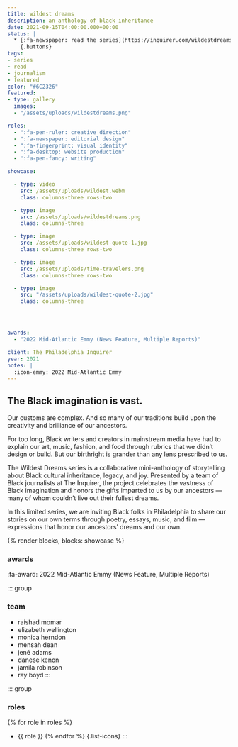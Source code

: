```yaml
---
title: wildest dreams
description: an anthology of black inheritance
date: 2021-09-15T04:00:00.000+00:00
status: |
  * [:fa-newspaper: read the series](https://inquirer.com/wildestdreams)
    {.buttons}
tags:
- series
- read
- journalism
- featured
color: "#6C2326"
featured:
- type: gallery
  images:
  - "/assets/uploads/wildestdreams.png"

roles:
  - ":fa-pen-ruler: creative direction"
  - ":fa-newspaper: editorial design"
  - ":fa-fingerprint: visual identity"
  - ":fa-desktop: website production"
  - ":fa-pen-fancy: writing"

showcase: 

  - type: video
    src: /assets/uploads/wildest.webm
    class: columns-three rows-two

  - type: image
    src: /assets/uploads/wildestdreams.png
    class: columns-three

  - type: image
    src: /assets/uploads/wildest-quote-1.jpg
    class: columns-three rows-two

  - type: image
    src: /assets/uploads/time-travelers.png
    class: columns-three rows-two

  - type: image
    src: "/assets/uploads/wildest-quote-2.jpg"
    class: columns-three




awards:
  - "2022 Mid-Atlantic Emmy (News Feature, Multiple Reports)"

client: The Philadelphia Inquirer
year: 2021
notes: |
  :icon-emmy: 2022 Mid-Atlantic Emmy
---
```


## The Black imagination is vast.

Our customs are complex. And so many of our traditions build upon the creativity and brilliance of our ancestors.

For too long, Black writers and creators in mainstream media have had to explain our art, music, fashion, and food through rubrics that we didn’t design or build. But our birthright is grander than any lens prescribed to us.

The Wildest Dreams series is a collaborative mini-anthology of storytelling about Black cultural inheritance, legacy, and joy. Presented by a team of Black journalists at The Inquirer, the project celebrates the vastness of Black imagination and honors the gifts imparted to us by our ancestors — many of whom couldn’t live out their fullest dreams.

In this limited series, we are inviting Black folks in Philadelphia to share our stories on our own terms through poetry, essays, music, and film — expressions that honor our ancestors’ dreams and our own.

<div class="tiles content-flush content-wide gap-tight all-rounded">
{% render blocks, blocks: showcase %}
</div>


### awards
:fa-award: 2022 Mid-Atlantic Emmy (News Feature, Multiple Reports)

<div class="grid-medium">

::: group
### team
* raishad momar
* elizabeth wellington
* monica herndon
* mensah dean
* jené adams
* danese kenon
* jamila robinson
* ray boyd
:::

::: group
### roles
{% for role in roles %}
* {{ role }}
{% endfor %}
{.list-icons}
:::